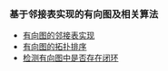 ### 基于邻接表实现的有向图及相关算法

- [有向图的邻接表实现](recipe-01)
- [有向图的拓扑排序](recipe-02)
- [检测有向图中是否存在闭环](recipe-03)

